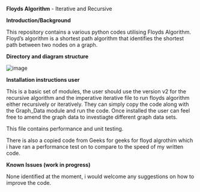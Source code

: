 **Floyds Algorithm** - Iterative and Recursive

**Introduction/Background** 

This repository contains a various python codes utilising Floyds Algorithm. Floyd’s algorithm is a shortest path algorithm that identifies the shortest path between two
nodes on a graph.

**Directory and diagram structure**

![image](https://github.com/TDVAKILPOUR/Floyds_Algorithm_Apr_2024/assets/165081555/d5c533ff-efbd-4f70-a0b8-1417478896f2)

**Installation instructions user**

This is a basic set of modules, the user should use the version v2 for the recursive algorithm and the imperative iterative file to run floyds algorithm either recursively or iteratively. They
can simply copy the code along with the Graph_Data module and run the code. Once installed the user can feel free to amend the graph data to investiagte different graph data sets. 

This file contains performance and unit testing.

There is also a copied code from Geeks for geeks for floyd algrothim which i have ran a performance test on to compare to the speed of my written code. 

**Known Issues (work in progress)**

None identified at the moment, i would welcome any suggestions on how to improve the code. 


